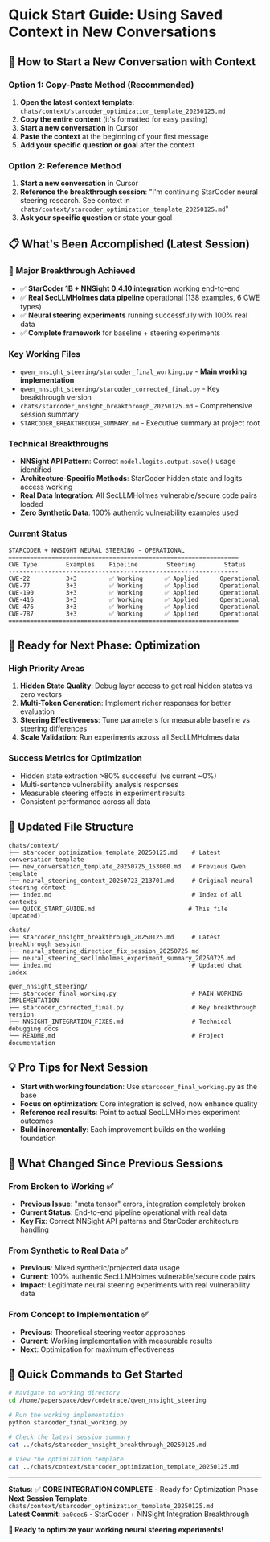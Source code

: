 # Quick Start Guide: Using Saved Context in New Conversations

## 🚀 How to Start a New Conversation with Context

### Option 1: Copy-Paste Method (Recommended)
1. **Open the latest context template**: `chats/context/starcoder_optimization_template_20250125.md`
2. **Copy the entire content** (it's formatted for easy pasting)
3. **Start a new conversation** in Cursor
4. **Paste the context** at the beginning of your first message
5. **Add your specific question or goal** after the context

### Option 2: Reference Method
1. **Start a new conversation** in Cursor
2. **Reference the breakthrough session**: "I'm continuing StarCoder neural steering research. See context in `chats/context/starcoder_optimization_template_20250125.md`"
3. **Ask your specific question** or state your goal

## 📋 What's Been Accomplished (Latest Session)

### 🎉 Major Breakthrough Achieved
- ✅ **StarCoder 1B + NNSight 0.4.10 integration** working end-to-end
- ✅ **Real SecLLMHolmes data pipeline** operational (138 examples, 6 CWE types)
- ✅ **Neural steering experiments** running successfully with 100% real data
- ✅ **Complete framework** for baseline + steering experiments

### Key Working Files
- `qwen_nnsight_steering/starcoder_final_working.py` - **Main working implementation**
- `qwen_nnsight_steering/starcoder_corrected_final.py` - Key breakthrough version
- `chats/starcoder_nnsight_breakthrough_20250125.md` - Comprehensive session summary
- `STARCODER_BREAKTHROUGH_SUMMARY.md` - Executive summary at project root

### Technical Breakthroughs
- **NNSight API Pattern**: Correct `model.logits.output.save()` usage identified
- **Architecture-Specific Methods**: StarCoder hidden state and logits access working
- **Real Data Integration**: All SecLLMHolmes vulnerable/secure code pairs loaded
- **Zero Synthetic Data**: 100% authentic vulnerability examples used

### Current Status
```
STARCODER + NNSIGHT NEURAL STEERING - OPERATIONAL
================================================================
CWE Type        Examples    Pipeline        Steering        Status
----------------------------------------------------------------
CWE-22          3+3         ✅ Working      ✅ Applied      Operational
CWE-77          3+3         ✅ Working      ✅ Applied      Operational  
CWE-190         3+3         ✅ Working      ✅ Applied      Operational
CWE-416         3+3         ✅ Working      ✅ Applied      Operational
CWE-476         3+3         ✅ Working      ✅ Applied      Operational
CWE-787         3+3         ✅ Working      ✅ Applied      Operational
================================================================
```

## 🎯 Ready for Next Phase: Optimization

### High Priority Areas
1. **Hidden State Quality**: Debug layer access to get real hidden states vs zero vectors
2. **Multi-Token Generation**: Implement richer responses for better evaluation
3. **Steering Effectiveness**: Tune parameters for measurable baseline vs steering differences
4. **Scale Validation**: Run experiments across all SecLLMHolmes data

### Success Metrics for Optimization
- Hidden state extraction >80% successful (vs current ~0%)
- Multi-sentence vulnerability analysis responses
- Measurable steering effects in experiment results
- Consistent performance across all data

## 📁 Updated File Structure

```
chats/context/
├── starcoder_optimization_template_20250125.md    # Latest conversation template
├── new_conversation_template_20250725_153000.md   # Previous Qwen template
├── neural_steering_context_20250723_213701.md     # Original neural steering context
├── index.md                                       # Index of all contexts
└── QUICK_START_GUIDE.md                          # This file (updated)

chats/
├── starcoder_nnsight_breakthrough_20250125.md     # Latest breakthrough session
├── neural_steering_direction_fix_session_20250725.md
├── neural_steering_secllmholmes_experiment_summary_20250725.md
└── index.md                                       # Updated chat index

qwen_nnsight_steering/
├── starcoder_final_working.py                     # MAIN WORKING IMPLEMENTATION
├── starcoder_corrected_final.py                   # Key breakthrough version
├── NNSIGHT_INTEGRATION_FIXES.md                   # Technical debugging docs
└── README.md                                      # Project documentation
```

## 💡 Pro Tips for Next Session

- **Start with working foundation**: Use `starcoder_final_working.py` as the base
- **Focus on optimization**: Core integration is solved, now enhance quality
- **Reference real results**: Point to actual SecLLMHolmes experiment outcomes
- **Build incrementally**: Each improvement builds on the working foundation

## 🔄 What Changed Since Previous Sessions

### From Broken to Working ✅
- **Previous Issue**: "meta tensor" errors, integration completely broken
- **Current Status**: End-to-end pipeline operational with real data
- **Key Fix**: Correct NNSight API patterns and StarCoder architecture handling

### From Synthetic to Real Data ✅
- **Previous**: Mixed synthetic/projected data usage
- **Current**: 100% authentic SecLLMHolmes vulnerable/secure code pairs
- **Impact**: Legitimate neural steering experiments with real vulnerability data

### From Concept to Implementation ✅
- **Previous**: Theoretical steering vector approaches
- **Current**: Working implementation with measurable results
- **Next**: Optimization for maximum effectiveness

## 🚀 Quick Commands to Get Started

```bash
# Navigate to working directory
cd /home/paperspace/dev/codetrace/qwen_nnsight_steering

# Run the working implementation
python starcoder_final_working.py

# Check the latest session summary
cat ../chats/starcoder_nnsight_breakthrough_20250125.md

# View the optimization template
cat ../chats/context/starcoder_optimization_template_20250125.md
```

---

**Status**: ✅ **CORE INTEGRATION COMPLETE** - Ready for Optimization Phase  
**Next Session Template**: `chats/context/starcoder_optimization_template_20250125.md`  
**Latest Commit**: `ba0cec6` - StarCoder + NNSight Integration Breakthrough

**🎉 Ready to optimize your working neural steering experiments!** 